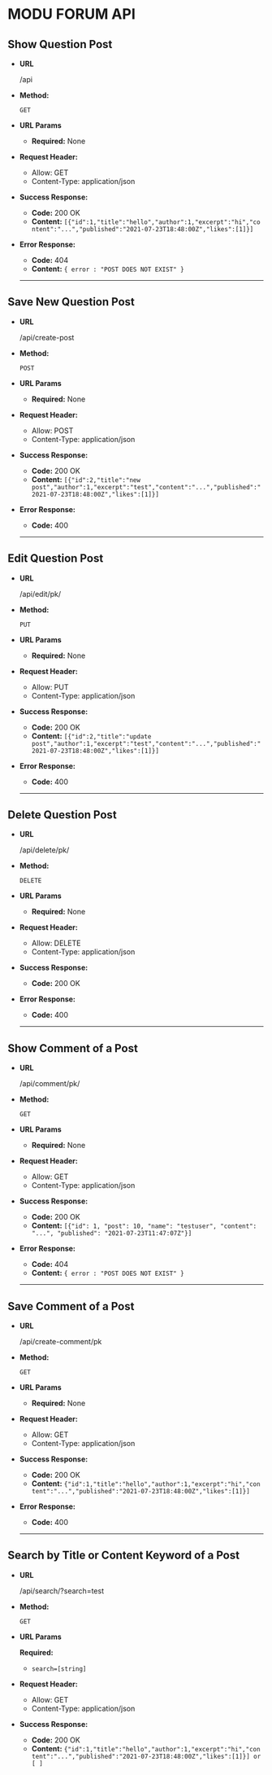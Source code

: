 # MODU FORUM API

## Show Question Post

- **URL**

    /api

- **Method:**

    `GET`

- **URL Params**
    - **Required:** None

- **Request Header:**
    - Allow: GET 
    - Content-Type: application/json


- **Success Response:**
    - **Code:** 200 OK
    - **Content:** `[{"id":1,"title":"hello","author":1,"excerpt":"hi","content":"...","published":"2021-07-23T18:48:00Z","likes":[1]}]`
    
  
- **Error Response:**
    - **Code:** 404
    - **Content:** `{ error : "POST DOES NOT EXIST" }`

    -------------------------------------------------------------------------

## Save New Question Post

- **URL**

    /api/create-post

- **Method:**

    `POST`

- **URL Params**
    - **Required:** None
    

- **Request Header:**
    - Allow: POST 
    - Content-Type: application/json


- **Success Response:**
    - **Code:** 200 OK
    - **Content:** `[{"id":2,"title":"new post","author":1,"excerpt":"test","content":"...","published":"2021-07-23T18:48:00Z","likes":[1]}]`
    
  
- **Error Response:**
    - **Code:** 400

    -------------------------------------------------------------------------

## Edit Question Post

- **URL**

    /api/edit/pk/

- **Method:**

    `PUT`


- **URL Params**
    - **Required:** None

- **Request Header:**
    - Allow: PUT
    - Content-Type: application/json


- **Success Response:**
    - **Code:** 200 OK
    - **Content:** `[{"id":2,"title":"update post","author":1,"excerpt":"test","content":"...","published":"2021-07-23T18:48:00Z","likes":[1]}]`
    
  
- **Error Response:**
    - **Code:** 400

    -------------------------------------------------------------------------

## Delete Question Post

- **URL**

    /api/delete/pk/

- **Method:**

    `DELETE`


- **URL Params**
    - **Required:** None

- **Request Header:**
    - Allow: DELETE 
    - Content-Type: application/json


- **Success Response:**
    - **Code:** 200 OK
    
  
- **Error Response:**
    - **Code:** 400

    -------------------------------------------------------------------------


## Show Comment of a Post

- **URL**

    /api/comment/pk/

- **Method:**

    `GET`

- **URL Params**
    - **Required:** None

- **Request Header:**
    - Allow: GET 
    - Content-Type: application/json


- **Success Response:**
    - **Code:** 200 OK
    - **Content:** `[{"id": 1, "post": 10, "name": "testuser", "content": "...", "published": "2021-07-23T11:47:07Z"}]`
    
  
- **Error Response:**
    - **Code:** 404
    - **Content:** `{ error : "POST DOES NOT EXIST" }`

    -------------------------------------------------------------------------

## Save Comment of a Post

- **URL**

    /api/create-comment/pk

- **Method:**

    `GET`


- **URL Params**
    - **Required:** None

- **Request Header:**
    - Allow: GET 
    - Content-Type: application/json


- **Success Response:**
    - **Code:** 200 OK
    - **Content:** `{"id":1,"title":"hello","author":1,"excerpt":"hi","content":"...","published":"2021-07-23T18:48:00Z","likes":[1]}]`
    
  
- **Error Response:**
    - **Code:** 400

    -------------------------------------------------------------------------

## Search by Title or Content Keyword of a Post

- **URL**

    /api/search/?search=test

- **Method:**

    `GET`

- **URL Params**

    **Required:**
    - `search=[string]`


- **Request Header:**
    - Allow: GET 
    - Content-Type: application/json


- **Success Response:**
    - **Code:** 200 OK
    - **Content:** `{"id":1,"title":"hello","author":1,"excerpt":"hi","content":"...","published":"2021-07-23T18:48:00Z","likes":[1]}]
    or [ ]`
  
